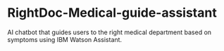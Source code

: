 # RightDoc-Medical-guide-assistant
AI chatbot that guides users to the right medical department based on symptoms using IBM Watson Assistant.
